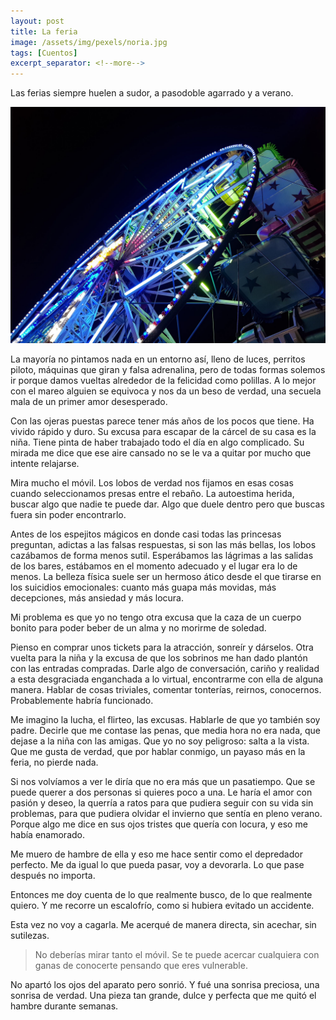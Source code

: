 ```yaml
---
layout: post
title: La feria
image: /assets/img/pexels/noria.jpg
tags: [Cuentos]
excerpt_separator: <!--more-->
---
```


Las ferias siempre huelen a sudor, a pasodoble agarrado y a verano.

<!--more-->
[![noria](/assets/img/pexels/noria.jpg)](/assets/img/pexels/noria.jpg)

La mayoría no pintamos nada en un entorno así, lleno de luces, perritos piloto, máquinas que giran y falsa adrenalina, pero de todas formas solemos ir porque damos vueltas alrededor de la felicidad como polillas. A lo mejor con el mareo alguien se equivoca y nos da un beso de verdad, una secuela mala de un primer amor desesperado.

Con las ojeras puestas parece tener más años de los pocos que tiene. Ha vivido rápido y duro. Su excusa para escapar de la cárcel de su casa es la niña. Tiene pinta de haber trabajado todo el día en algo complicado. Su mirada me dice que ese aire cansado no se le va a quitar por mucho que intente relajarse.

Mira mucho el móvil. Los lobos de verdad nos fijamos en esas cosas cuando seleccionamos presas entre el rebaño. La autoestima herida, buscar algo que nadie te puede dar. Algo que duele dentro pero que buscas fuera sin poder encontrarlo.

Antes de los espejitos mágicos en donde casi todas las princesas preguntan, adictas a las falsas respuestas, si son las más bellas, los lobos cazábamos de forma menos sutil. Esperábamos las lágrimas a las salidas de los bares, estábamos en el momento adecuado y el lugar era lo de menos. La belleza física suele ser un hermoso ático desde el que tirarse en los suicidios emocionales: cuanto más guapa más movidas, más decepciones, más ansiedad y más locura.

Mi problema es que yo no tengo otra excusa que la caza de un cuerpo bonito para poder beber de un alma y no morirme de soledad.

Pienso en comprar unos tickets para la atracción, sonreír y dárselos. Otra vuelta para la niña y la excusa de que los sobrinos me han dado plantón con las entradas compradas. Darle algo de conversación, cariño y realidad a esta desgraciada enganchada a lo virtual, encontrarme con ella de alguna manera. Hablar de cosas triviales, comentar tonterías, reirnos, conocernos. Probablemente habría funcionado.

Me imagino la lucha, el flirteo, las excusas. Hablarle de que yo también soy padre. Decirle que me contase las penas, que media hora no era nada, que dejase a la niña con las amigas. Que yo no soy peligroso: salta a la vista. Que me gusta de verdad, que por hablar conmigo, un payaso más en la feria, no pierde nada.

Si nos volvíamos a ver le diría que no era más que un pasatiempo. Que se puede querer a dos personas si quieres poco a una. Le haría el amor con pasión y deseo, la querría a ratos para que pudiera seguir con su vida sin problemas, para que pudiera olvidar el invierno que sentía en pleno verano. Porque algo me dice en sus ojos tristes que quería con locura, y eso me había enamorado.

Me muero de hambre de ella y eso me hace sentir como el depredador perfecto. Me da igual lo que pueda pasar, voy a devorarla. Lo que pase después no importa.

Entonces me doy cuenta de lo que realmente busco, de lo que realmente quiero. Y me recorre un escalofrío, como si hubiera evitado un accidente.

Esta vez no voy a cagarla. Me acerqué de manera directa, sin acechar, sin sutilezas.

> No deberías mirar tanto el móvil. Se te puede acercar cualquiera con ganas de conocerte pensando que eres vulnerable.

No apartó los ojos del aparato pero sonrió. Y fué una sonrisa preciosa, una sonrisa de verdad. Una pieza tan grande, dulce y perfecta que me quitó el hambre durante semanas.
